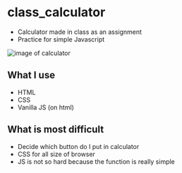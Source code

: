 # class_calculator
- Calculator made in class as an assignment
- Practice for simple Javascript

![image of calculator](https://user-images.githubusercontent.com/15808541/64304425-a2575600-cf40-11e9-8b38-ea434247d906.png)

## What I use
- HTML
- CSS
- Vanilla JS (on html)

## What is most difficult
- Decide which button do I put in calculator
- CSS for all size of browser
- JS is not so hard because the function is really simple
